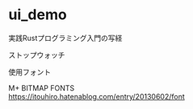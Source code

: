 # ui_demo

実践Rustプログラミング入門の写経

ストップウォッチ    
  
使用フォント

M+ BITMAP FONTS  
https://itouhiro.hatenablog.com/entry/20130602/font
